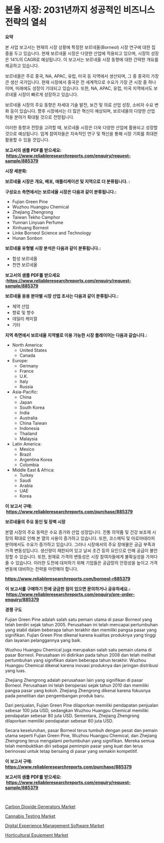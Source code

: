 <p><h1>본올 시장: 2031년까지 성공적인 비즈니스 전략의 열쇠</h1></p><p><strong>요약</strong></p>
<p><p>본 사업 보고서는 현재의 시장 상황에 특정한 보르네올(Borneol) 시장 연구에 대한 집중을 두고 있습니다. 현재 보르네올 시장은 다양한 산업에 적용되고 있으며, 시장의 성장은 14%의 CAGR로 예상됩니다. 이 보고서는 보르네올 시장 동향에 대한 간략한 개요를 제공하고 있습니다.</p><p>보르네올은 주로 중국, NA, APAC, 유럽, 미국 등 지역에서 생산되며, 그 중 중국이 가장 큰 생산 국가입니다. 현재 시장에서 중국은 전 세계적으로 수요가 가장 큰 시장 중 하나이며, 미래에도 성장이 기대되고 있습니다. 또한, NA, APAC, 유럽, 미국 지역에서도 보르네올 시장이 빠르게 성장하고 있습니다.</p><p>보르네올 시장의 주요 동향은 차세대 기술 발전, 보건 및 의료 산업 성장, 소비자 수요 변화 등이 있습니다. 향후 시장에서는 더 많은 혁신이 예상되며, 보르네올의 다양한 산업 적용 분야가 확대될 것으로 전망됩니다.</p><p>이러한 동향과 전망을 고려할 때, 보르네올 시장은 더욱 다양한 산업에 활용되고 성장할 것으로 예상됩니다. 업계 참여자들은 지속적인 연구 및 혁신을 통해 시장 기회를 최대한 활용할 수 있을 것입니다.</p></p>
<p><strong>보고서의 샘플 PDF를 받으세요: &nbsp;<a href="https://www.reliableresearchreports.com/enquiry/request-sample/885379">https://www.reliableresearchreports.com/enquiry/request-sample/885379</a></strong></p>
<p><strong>시장 세분화:</strong></p>
<p><strong> 보르네올 시장은 개요, 배포, 애플리케이션 및 지역으로 더 분류됩니다. :</strong></p>
<p><strong>구성요소 측면에서는 보르네올 시장은 다음과 같이 분류됩니다.:</strong></p>
<p><ul><li>Fujian Green Pine</li><li>Wuzhou Huangpu Chemical</li><li>Zhejiang Zhengrong</li><li>Taiwan Tekho Camphor</li><li>Yunnan Linyuan Perfume</li><li>Xinhuang Borneol</li><li>Linke Borneol Science and Technology</li><li>Hunan Sonbon</li></ul></p>
<p><strong> 보르네올 유형별 시장 분석은 다음과 같이 분류됩니다.:</strong></p>
<p><ul><li>합성 보르네올</li><li>천연 보르네올</li></ul></p>
<p><strong>보고서의 샘플 PDF를 받으세요 :<a href="https://www.reliableresearchreports.com/enquiry/request-sample/885379">https://www.reliableresearchreports.com/enquiry/request-sample/885379</a></strong></p>
<p><strong> 보르네올 응용 분야별 시장 산업 조사는 다음과 같이 분류됩니다.:</strong></p>
<p><ul><li>제약 산업</li><li>향료 및 향수</li><li>데일리 케미컬</li><li>기타</li></ul></p>
<p><strong>지역 측면에서 보르네올 지역별로 이용 가능한 시장 플레이어는 다음과 같습니다.:</strong></p>
<p><ul>
    <li>
        North America:
        <ul>
            <li>United States</li>
            <li>Canada</li>
        </ul>
    </li>
    <li>
        Europe:
        <ul>
            <li>Germany</li>
            <li>France</li>
            <li>U.K.</li>
            <li>Italy</li>
            <li>Russia</li>
        </ul>
    </li>
    <li>
        Asia-Pacific:
        <ul>
            <li>China</li>
            <li>Japan</li>
            <li>South Korea</li>
            <li>India</li>
            <li>Australia</li>
            <li>China Taiwan</li>
            <li>Indonesia</li>
            <li>Thailand</li>
            <li>Malaysia</li>
        </ul>
    </li>
    <li>
        Latin America:
        <ul>
            <li>Mexico</li>
            <li>Brazil</li>
            <li>Argentina Korea</li>
            <li>Colombia</li>
        </ul>
    </li>
    <li>
        Middle East & Africa:
        <ul>
            <li>Turkey</li>
            <li>Saudi</li>
            <li>Arabia</li>
            <li>UAE</li>
            <li>Korea</li>
        </ul>
    </li>
    </ul></p>
<p><strong>이 보고서 구매: &nbsp;<a href="https://www.reliableresearchreports.com/purchase/885379">https://www.reliableresearchreports.com/purchase/885379</a></strong></p>
<p><strong>보르네올의 주요 동인 및 장벽 시장</strong></p>
<p><p>본열 시장의 주요 동력은 수요 증가와 산업 성장입니다. 전통 의약품 및 건강 보조제 시장의 확대로 인해 본 열의 사용이 증가하고 있습니다. 또한, 코스메틱 및 아로마테라피 분야에서도 수요가 증가하고 있습니다. 그러나 시장에서의 주요 장애물은 공급 부족과 가격 변동성입니다. 생산량이 제한되어 있고 날씨 조건 등의 요인으로 인해 공급이 불안정할 수 있습니다. 또한, 원재료 가격의 변동성은 시장 참여자들에게 불확실성을 가져다 줄 수 있습니다. 이러한 도전에 대처하기 위해 기업들은 공급망의 안정성을 높이고 가격 변동에 대비하는 전략을 마련해야 합니다.</p></p>
<p><strong><a href="https://www.reliableresearchreports.com/borneol-r885379">https://www.reliableresearchreports.com/borneol-r885379</a></strong></p>
<p><strong>이 보고서를 구매하기 전에 궁금한 점이 있으면 문의하거나 공유하세요.: &nbsp;<a href="https://www.reliableresearchreports.com/enquiry/pre-order-enquiry/885379">https://www.reliableresearchreports.com/enquiry/pre-order-enquiry/885379</a></strong></p>
<p><strong>경쟁 구도</strong></p>
<p><p>Fujian Green Pine adalah salah satu pemain utama di pasar Borneol yang telah berdiri sejak tahun 2005. Perusahaan ini telah mencapai pertumbuhan yang stabil dalam beberapa tahun terakhir dan memiliki pangsa pasar yang signifikan. Fujian Green Pine dikenal karena kualitas produknya yang tinggi dan layanan pelanggannya yang baik.</p><p>Wuzhou Huangpu Chemical juga merupakan salah satu pemain utama di pasar Borneol. Perusahaan ini didirikan pada tahun 2008 dan telah melihat pertumbuhan yang signifikan dalam beberapa tahun terakhir. Wuzhou Huangpu Chemical dikenal karena inovasi produknya dan jaringan distribusi yang luas.</p><p>Zhejiang Zhengrong adalah perusahaan lain yang signifikan di pasar Borneol. Perusahaan ini telah beroperasi sejak tahun 2010 dan memiliki pangsa pasar yang kokoh. Zhejiang Zhengrong dikenal karena fokusnya pada penelitian dan pengembangan produk baru.</p><p>Dari penjualan, Fujian Green Pine dilaporkan memiliki pendapatan penjualan sebesar 100 juta USD, sedangkan Wuzhou Huangpu Chemical memiliki pendapatan sebesar 80 juta USD. Sementara, Zhejiang Zhengrong dilaporkan memiliki pendapatan sebesar 60 juta USD.</p><p>Secara keseluruhan, pasar Borneol terus tumbuh dengan pesat dan pemain utama seperti Fujian Green Pine, Wuzhou Huangpu Chemical, dan Zhejiang Zhengrong terus mengalami pertumbuhan yang signifikan. Mereka semua telah membuktikan diri sebagai pemimpin pasar yang kuat dan terus berinovasi untuk tetap bersaing di pasar yang semakin kompetitif.</p></p>
<p><strong>이 보고서 구매: &nbsp; <a href="https://www.reliableresearchreports.com/purchase/885379">https://www.reliableresearchreports.com/purchase/885379</a></strong></p>
<p><strong>보고서의 샘플 PDF를 받으세요: &nbsp;<a href="https://www.reliableresearchreports.com/enquiry/request-sample/885379">https://www.reliableresearchreports.com/enquiry/request-sample/885379</a></strong><strong></strong></p>
<p>&nbsp;</p>
<p><p><a href="https://github.com/guneycigdem35/Market-Research-Report-List-2/blob/main/carbon-dioxide-generators-market.md">Carbon Dioxide Generators Market</a></p><p><a href="https://www.linkedin.com/pulse/cannabis-testing-market-size-reveals-best-marketing-channels-ts0vf?trackingId=eIqsI4YwLqJXy%2BnRY%2BzNLQ%3D%3D">Cannabis Testing Market</a></p><p><a href="https://www.linkedin.com/pulse/digital-experience-management-software-market-size-trends-rhmdf?trackingId=V3JYzkz%2FggeItH2X%2F5Twdw%3D%3D">Digital Experience Management Software Market</a></p><p><a href="https://github.com/biheemgalvinlouises6hokrh3h/Market-Research-Report-List-2/blob/main/horticultural-equipment-market.md">Horticultural Equipment Market</a></p></p>